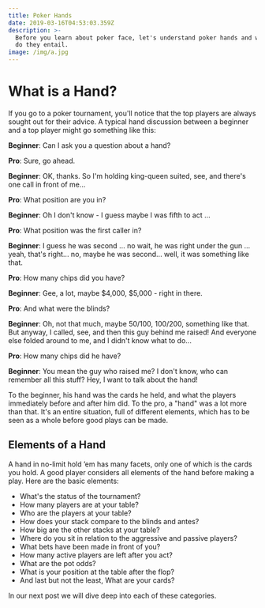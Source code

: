 ```yaml
---
title: Poker Hands
date: 2019-03-16T04:53:03.359Z
description: >-
  Before you learn about poker face, let's understand poker hands and what all
  do they entail.
image: /img/a.jpg
---
```

# What is a Hand?

If you go to a poker tournament, you'll notice that the top players are always sought out for their advice. A typical hand discussion between a beginner and a top player might go something like this:



**Beginner**: Can I ask you a question about a hand?

**Pro**: Sure, go ahead.

**Beginner**: OK, thanks. So I'm holding king-queen suited, see, and there's one call in front of me...

**Pro**: What position are you in?

**Beginner**: Oh I don't know - I guess maybe I was fifth to act ...

**Pro**: What position was the first caller in?

**Beginner**: I guess he was second ... no wait, he was right under the gun ... yeah, that's right... no, maybe he was second... well, it was something like that.

**Pro**: How many chips did you have?

**Beginner**: Gee, a lot, maybe $4,000, $5,000 - right in there.

**Pro**: And what were the blinds?

**Beginner**: Oh, not that much, maybe $50/$100, $100/$200, something like that. But anyway, I called, see, and then this guy behind me raised! And everyone else folded around to me, and I didn't know what to do...

**Pro**: How many chips did he have?

**Beginner**: You mean the guy who raised me? I don't know, who can remember all this stuff? Hey, I want to talk about the hand!

To the beginner, his hand was the cards he held, and what the players immediately before and after him did. To the pro, a "hand" was a lot more than that. It's an entire situation, full of different elements, which has to be seen as a whole before good plays can be made. 



## Elements of a Hand

A hand in no-limit hold ’em has many facets, only one of which is the cards you hold. A good player considers all elements of the hand before making a play. Here are the basic elements:

* What's the status of the tournament?
* How many players are at your table?
* Who are the players at your table?
* How does your stack compare to the blinds and antes?
* How big are the other stacks at your table?
* Where do you sit in relation to the aggressive and passive players?
* What bets have been made in front of you?
* How many active players are left after you act?
* What are the pot odds?
* What is your position at the table after the flop?
* And last but not the least, What are your cards?

In our next post we will dive deep into each of these categories.
